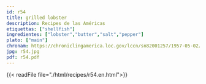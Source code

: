 ```yaml
---
id: r54
title: grilled lobster
description: Recipes de las Américas
etiquettas: ["shellfish"]
ingredientes: ["lobster","butter","salt","pepper"]
plato: ["main"]
chronam: https://chroniclingamerica.loc.gov/lccn/sn82001257/1957-05-02/ed-1/seq-5/
jpg: r54.jpg
pdf: r54.pdf
---
```


{{< readFile file="./html/recipes/r54.en.html">}}